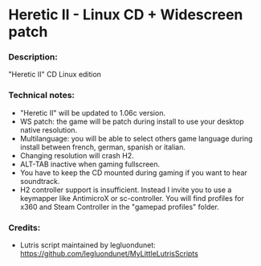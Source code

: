 # Heretic II - Linux CD + Widescreen patch
### Description:
"Heretic II" CD Linux edition
### Technical notes:
- "Heretic II" will be updated to 1.06c version.
- WS patch: the game will be patch during install to use your desktop native resolution.
- Multilanguage: you will be able to select others game language during install between french, german, spanish or italian.
- Changing resolution will crash H2.
- ALT-TAB inactive when gaming fullscreen.
- You have to keep the CD mounted during gaming if you want to hear soundtrack.
- H2 controller support is insufficient. Instead I invite you to use a keymapper like AntimicroX or sc-controller. You will find profiles for x360 and Steam Controller in the "gamepad profiles" folder.
### Credits:
- Lutris script maintained by legluondunet: https://github.com/legluondunet/MyLittleLutrisScripts
